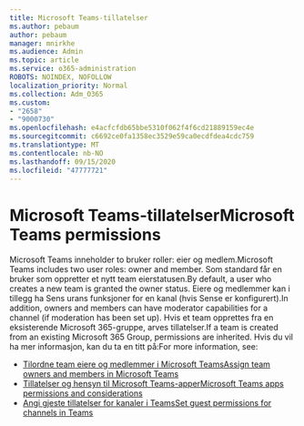```yaml
---
title: Microsoft Teams-tillatelser
ms.author: pebaum
author: pebaum
manager: mnirkhe
ms.audience: Admin
ms.topic: article
ms.service: o365-administration
ROBOTS: NOINDEX, NOFOLLOW
localization_priority: Normal
ms.collection: Adm_O365
ms.custom:
- "2658"
- "9000730"
ms.openlocfilehash: e4acfcfdb65bbe5310f062f4f6cd21889159ec4e
ms.sourcegitcommit: c6692ce0fa1358ec3529e59ca0ecdfdea4cdc759
ms.translationtype: MT
ms.contentlocale: nb-NO
ms.lasthandoff: 09/15/2020
ms.locfileid: "47777721"
---
```

# <a name="microsoft-teams-permissions"></a><span data-ttu-id="bf132-102">Microsoft Teams-tillatelser</span><span class="sxs-lookup"><span data-stu-id="bf132-102">Microsoft Teams permissions</span></span>

<span data-ttu-id="bf132-103">Microsoft Teams inneholder to bruker roller: eier og medlem.</span><span class="sxs-lookup"><span data-stu-id="bf132-103">Microsoft Teams includes two user roles: owner and member.</span></span> <span data-ttu-id="bf132-104">Som standard får en bruker som oppretter et nytt team eierstatusen.</span><span class="sxs-lookup"><span data-stu-id="bf132-104">By default, a user who creates a new team is granted the owner status.</span></span> <span data-ttu-id="bf132-105">Eiere og medlemmer kan i tillegg ha Sens urans funksjoner for en kanal (hvis Sense er konfigurert).</span><span class="sxs-lookup"><span data-stu-id="bf132-105">In addition, owners and members can have moderator capabilities for a channel (if moderation has been set up).</span></span> <span data-ttu-id="bf132-106">Hvis et team opprettes fra en eksisterende Microsoft 365-gruppe, arves tillatelser.</span><span class="sxs-lookup"><span data-stu-id="bf132-106">If a team is created from an existing Microsoft 365 Group, permissions are inherited.</span></span> <span data-ttu-id="bf132-107">Hvis du vil ha mer informasjon, kan du ta en titt på:</span><span class="sxs-lookup"><span data-stu-id="bf132-107">For more information, see:</span></span>

- [<span data-ttu-id="bf132-108">Tilordne team eiere og medlemmer i Microsoft Teams</span><span class="sxs-lookup"><span data-stu-id="bf132-108">Assign team owners and members in Microsoft Teams</span></span>](https://docs.microsoft.com/microsoftteams/assign-roles-permissions)
- [<span data-ttu-id="bf132-109">Tillatelser og hensyn til Microsoft Teams-apper</span><span class="sxs-lookup"><span data-stu-id="bf132-109">Microsoft Teams apps permissions and considerations</span></span>](https://docs.microsoft.com/microsoftteams/app-permissions)
- [<span data-ttu-id="bf132-110">Angi gjeste tillatelser for kanaler i Teams</span><span class="sxs-lookup"><span data-stu-id="bf132-110">Set guest permissions for channels in Teams</span></span>](https://support.office.com/article/4756c468-2746-4bfd-a582-736d55fcc169)
